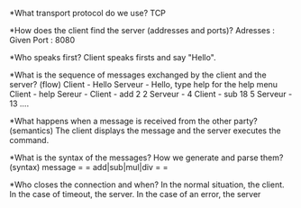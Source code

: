 *What transport protocol do we use?
 TCP

*How does the client find the server (addresses and ports)?
 Adresses : Given
 Port : 8080

*Who speaks first?
 Client speaks firsts and say "Hello".

*What is the sequence of messages exchanged by the client and the server? (flow)
 Client  - Hello
 Serveur - Hello, type help for the help menu
 Client  - help
 Sereur  - <help menu>
 Client  - add 2 2
 Serveur - 4
 Client  - sub 18 5
 Serveur - 13
 ....


*What happens when a message is received from the other party? (semantics)
 The client displays the message and the server executes the command.

*What is the syntax of the messages? How we generate and parse them? (syntax)
 message = <op> <var1><var2>
 <op> = add|sub|mul|div
 <var1> = <number>
 <var2> = <number>
    
*Who closes the connection and when?
 In the normal situation, the client.
 In the case of timeout, the server.
 In the case of an error, the server